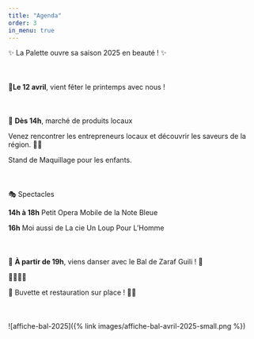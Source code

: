 ```yaml
---
title: "Agenda"
order: 3
in_menu: true
---
```

✨ La Palette ouvre sa saison 2025 en beauté ! ✨
<br><br><br><br>
🥕**Le 12 avril**, vient fêter le printemps avec nous !
<br><br><br><br>
📅 **Dès 14h**, marché de produits locaux

 Venez rencontrer les entrepreneurs locaux et découvrir les saveurs de la région.  🥦🥒

 

Stand de Maquillage pour les enfants.
<br><br><br><br>
🎭 Spectacles

**14h à 18h**   Petit Opera Mobile de la Note Bleue

**16h** Moi aussi de La cie Un Loup Pour L’Homme
<br><br><br><br>
🌟 **À partir de 19h**, viens danser avec le Bal de Zaraf Guili ! 🌟

🕺💃🕺💃

 

🎉 Buvette et restauration sur place ! 🌿🎶
<br><br><br><br>
 ![affiche-bal-2025]({% link images/affiche-bal-avril-2025-small.png %}) 